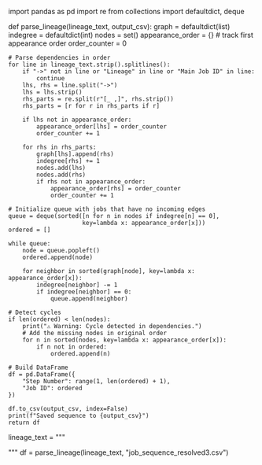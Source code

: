 import pandas as pd
import re
from collections import defaultdict, deque

def parse_lineage(lineage_text, output_csv):
    graph = defaultdict(list)
    indegree = defaultdict(int)
    nodes = set()
    appearance_order = {}  # track first appearance order
    order_counter = 0

    # Parse dependencies in order
    for line in lineage_text.strip().splitlines():
        if "->" not in line or "Lineage" in line or "Main Job ID" in line:
            continue
        lhs, rhs = line.split("->")
        lhs = lhs.strip()
        rhs_parts = re.split(r"[_ ,]", rhs.strip())
        rhs_parts = [r for r in rhs_parts if r]

        if lhs not in appearance_order:
            appearance_order[lhs] = order_counter
            order_counter += 1

        for rhs in rhs_parts:
            graph[lhs].append(rhs)
            indegree[rhs] += 1
            nodes.add(lhs)
            nodes.add(rhs)
            if rhs not in appearance_order:
                appearance_order[rhs] = order_counter
                order_counter += 1

    # Initialize queue with jobs that have no incoming edges
    queue = deque(sorted([n for n in nodes if indegree[n] == 0],
                         key=lambda x: appearance_order[x]))
    ordered = []

    while queue:
        node = queue.popleft()
        ordered.append(node)

        for neighbor in sorted(graph[node], key=lambda x: appearance_order[x]):
            indegree[neighbor] -= 1
            if indegree[neighbor] == 0:
                queue.append(neighbor)

    # Detect cycles
    if len(ordered) < len(nodes):
        print("⚠️ Warning: Cycle detected in dependencies.")
        # Add the missing nodes in original order
        for n in sorted(nodes, key=lambda x: appearance_order[x]):
            if n not in ordered:
                ordered.append(n)

    # Build DataFrame
    df = pd.DataFrame({
        "Step Number": range(1, len(ordered) + 1),
        "Job ID": ordered
    })

    df.to_csv(output_csv, index=False)
    print(f"Saved sequence to {output_csv}")
    return df
lineage_text = """

"""
df = parse_lineage(lineage_text, "job_sequence_resolved3.csv")
